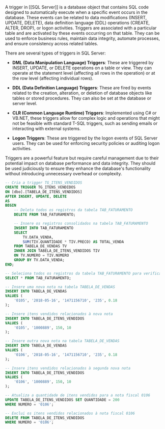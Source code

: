 A trigger in [[SQL Server]] is a database object that contains SQL code designed to automatically execute when a specific event occurs in the database. These events can be related to data modifications (INSERT, UPDATE, DELETE), data definition language (DDL) operations (CREATE, ALTER, DROP), or logon activities. Triggers are associated with a particular table and are activated by these events occurring on that table. They can be used to enforce business rules, maintain data integrity, automate processes, and ensure consistency across related tables.

There are several types of triggers in SQL Server:

- **DML (Data Manipulation Language) Triggers**: These are triggered by INSERT, UPDATE, or DELETE operations on a table or view. They can operate at the statement level (affecting all rows in the operation) or at the row level (affecting individual rows).

- **DDL (Data Definition Language) Triggers**: These are fired by events related to the creation, alteration, or deletion of database objects like tables or stored procedures. They can also be set at the database or server level.

- **CLR (Common Language Runtime) Triggers**: Implemented using C# or VB.NET, these triggers allow for complex logic and operations that might not be feasible with standard T-SQL triggers, such as sending emails or interacting with external systems.

- **Logon Triggers**: These are triggered by the logon events of SQL Server users. They can be used for enforcing security policies or auditing logon activities.

Triggers are a powerful feature but require careful management due to their potential impact on database performance and data integrity. They should be used judiciously to ensure they enhance the database's functionality without introducing unnecessary overhead or complexity.

```sql
-- Cria a trigger TG_ITENS_VENDIDOS
CREATE TRIGGER TG_ITENS_VENDIDOS 
ON [dbo].[TABELA_DE_ITENS_VENDIDOS]
AFTER INSERT, UPDATE, DELETE
AS 
BEGIN
    -- Deleta todos os registros da tabela TAB_FATURAMENTO
    DELETE FROM TAB_FATURAMENTO;

    -- Insere os registros consolidados na tabela TAB_FATURAMENTO
    INSERT INTO TAB_FATURAMENTO 
    SELECT 
        TV.DATA_VENDA, 
        SUM(TIV.QUANTIDADE * TIV.PRECO) AS TOTAL_VENDA 
    FROM TABELA_DE_VENDAS TV 
    INNER JOIN TABELA_DE_ITENS_VENDIDOS TIV 
    ON TV.NUMERO = TIV.NUMERO 
    GROUP BY TV.DATA_VENDA;
END;

-- Seleciona todos os registros da tabela TAB_FATURAMENTO para verificação
SELECT * FROM TAB_FATURAMENTO;

-- Insere uma nova nota na tabela TABELA_DE_VENDAS
INSERT INTO TABELA_DE_VENDAS 
VALUES (
    '0105', '2018-05-16', '1471156710', '235', 0.18
);

-- Insere itens vendidos relacionados à nova nota
INSERT INTO TABELA_DE_ITENS_VENDIDOS 
VALUES (
    '0105', '1000889', 150, 10
);

-- Insere outra nova nota na tabela TABELA_DE_VENDAS
INSERT INTO TABELA_DE_VENDAS 
VALUES (
    '0106', '2018-05-16', '1471156710', '235', 0.18
);

-- Insere itens vendidos relacionados à segunda nova nota
INSERT INTO TABELA_DE_ITENS_VENDIDOS 
VALUES (
    '0106', '1000889', 150, 10
);

-- Atualiza a quantidade de itens vendidos para a nota fiscal 0106
UPDATE TABELA_DE_ITENS_VENDIDOS SET QUANTIDADE = 200 
WHERE NUMERO = '0106';

-- Exclui os itens vendidos relacionados à nota fiscal 0106
DELETE FROM TABELA_DE_ITENS_VENDIDOS 
WHERE NUMERO = '0106';

```